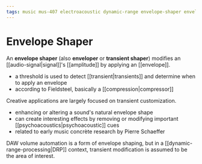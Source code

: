 ```yaml
---
tags: music mus-407 electroacoustic dynamic-range envelope-shaper envelope transient-shaper transient compression
---
```


# Envelope Shaper

An **envelope shaper** (also **enveloper** or **transient shaper**) modifies an [[audio-signal|signal]]'s [[amplitude]] by applying an [[envelope]].

- a threshold is used to detect [[transient|transients]] and determine when to apply an envelope
- according to Fieldsteel, basically a [[compression|compressor]]

Creative applications are largely focused on transient customization.

- enhancing or altering a sound's natural envelope shape
- can create interesting effects by removing or modifying important [[psychoacoustics|psychoacoustic]] cues
- related to early music concrète research by Pierre Schaeffer

DAW volume automation is a form of envelope shaping, but in a [[dynamic-range-processing|DRP]] context, transient modification is assumed to be the area of interest.
